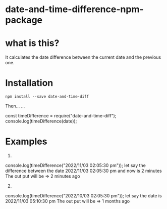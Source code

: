 ﻿# date-and-time-difference-npm-package

# what is this?

It calculates the date difference between the current date and the previous one.

# Installation

`npm install --save date-and-time-diff`

Then...
...

const timeDifference = require("date-and-time-diff");
console.log(timeDifference(date));

# Examples

1.
  console.log(timeDifference("2022/11/03 02:05:30 pm"));
  let say the difference between the date 2022/11/03 02:05:30 pm and now is 2 minutes 
  The out put will be => 2 minutes ago

2.
  console.log(timeDifference("2022/10/03 02:05:30 pm"));
  let say the date is 2022/11/03 05:10:30 pm
  The out put will be => 1 months ago




